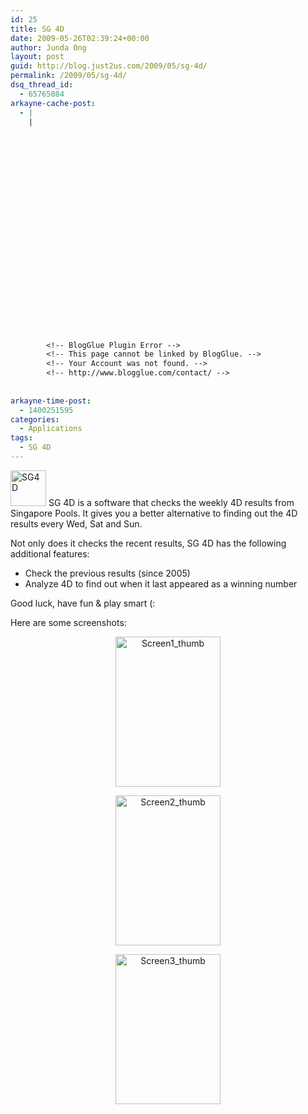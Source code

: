 ```yaml
---
id: 25
title: SG 4D
date: 2009-05-26T02:39:24+00:00
author: Junda Ong
layout: post
guid: http://blog.just2us.com/2009/05/sg-4d/
permalink: /2009/05/sg-4d/
dsq_thread_id:
  - 65765084
arkayne-cache-post:
  - |
    |
        
        
        
        
        
        
        
        
        
        
        
        
        
        
        
        
        
        
        
        
        
        
        
        <!-- BlogGlue Plugin Error -->
        <!-- This page cannot be linked by BlogGlue. -->
        <!-- Your Account was not found. -->
        <!-- http://www.blogglue.com/contact/ -->
        
        
arkayne-time-post:
  - 1400251595
categories:
  - Applications
tags:
  - SG 4D
---
```

<a href="http://blog.just2us.com/wp-content/uploads/2009/05/windowslivewritersg4d-254dsg4d-2.png" onclick="__gaTracker('send', 'event', 'outbound-article', 'http://blog.just2us.com/wp-content/uploads/2009/05/windowslivewritersg4d-254dsg4d-2.png', '');"><img style="border-right: 0px; border-top: 0px; border-left: 0px; border-bottom: 0px" height="57" alt="SG4D" src="http://blog.just2us.com/wp-content/uploads/2009/05/windowslivewritersg4d-254dsg4d-thumb.png" width="57" border="0" /></a> SG 4D is a software that checks the weekly 4D results from Singapore Pools. It gives you a better alternative to finding out the 4D results every Wed, Sat and Sun. 

Not only does it checks the recent results, SG 4D has the following additional features:

  * Check the previous results (since 2005) 
  * Analyze 4D to find out when it last appeared as a winning number 

Good luck, have fun & play smart (:

Here are some screenshots:

<p align="center">
  <a href="http://blog.just2us.com/wp-content/uploads/2009/05/windowslivewritersg4d-254dscreen1-thumb-2.jpg" onclick="__gaTracker('send', 'event', 'outbound-article', 'http://blog.just2us.com/wp-content/uploads/2009/05/windowslivewritersg4d-254dscreen1-thumb-2.jpg', '');"><img style="border-right: 0px; border-top: 0px; border-left: 0px; border-bottom: 0px" height="240" alt="Screen1_thumb" src="http://blog.just2us.com/wp-content/uploads/2009/05/windowslivewritersg4d-254dscreen1-thumb-thumb.jpg" width="168" border="0" /</a>
</p>

<p align="center">
  <a href="http://blog.just2us.com/wp-content/uploads/2009/05/windowslivewritersg4d-254dscreen2-thumb-2.jpg" onclick="__gaTracker('send', 'event', 'outbound-article', 'http://blog.just2us.com/wp-content/uploads/2009/05/windowslivewritersg4d-254dscreen2-thumb-2.jpg', '');"><img style="border-right: 0px; border-top: 0px; border-left: 0px; border-bottom: 0px" height="240" alt="Screen2_thumb" src="http://blog.just2us.com/wp-content/uploads/2009/05/windowslivewritersg4d-254dscreen2-thumb-thumb.jpg" width="168" border="0" /</a>
</p>

<p align="center">
  <a href="http://blog.just2us.com/wp-content/uploads/2009/05/windowslivewritersg4d-254dscreen3-thumb-2.jpg" onclick="__gaTracker('send', 'event', 'outbound-article', 'http://blog.just2us.com/wp-content/uploads/2009/05/windowslivewritersg4d-254dscreen3-thumb-2.jpg', '');"><img style="border-right: 0px; border-top: 0px; border-left: 0px; border-bottom: 0px" height="240" alt="Screen3_thumb" src="http://blog.just2us.com/wp-content/uploads/2009/05/windowslivewritersg4d-254dscreen3-thumb-thumb.jpg" width="168" border="0" /</a>
</p>

<div style="font-size:0px;height:0px;line-height:0px;margin:0;padding:0;clear:both">
</div>